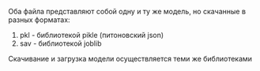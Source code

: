 Оба файла представляют собой одну и ту же модель, но скачанные в разных форматах:
1. pkl - библиотекой pikle (питоновский json)
2. sav - библиотекой joblib

Скачивание и загрузка модели осуществляется теми же библиотеками 
